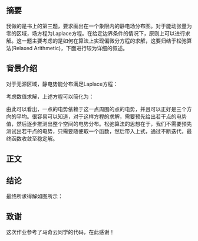 ## 摘要
我做的是书上的第三题，要求画出在一个象限内的静电场分布图。对于能动张量为零的区域，场方程为Laplace方程。在给定边界条件的情况下，原则上可以进行求解。这一题主要考虑的是如何在算法上实现偏微分方程的求解，这要归结于松弛算法(Relaxed Arithmetic)，下面进行较为详细的叙述。

## 背景介绍
对于无源区域，静电势能分布满足Laplace方程：

考虑数值求解，上述方程可以简化为：

由此可以看出，一点的电势依赖于这一点周围的点的电势，并且可以正好是三个方向的平均。很容易可以知道，对于这样方程的求解，需要预先给出若干点的电势值，然后逐步推测出整个空间的电势分布。松弛算法的思想在于，我们不需要预先测试出若干点的电势，只需要随便取一个函数，然后带入上式，通过不断迭代，最终函数收敛至稳定解。

## 正文

## 结论
最终所求得解如图所示：

## 致谢
这次作业参考了马奇云同学的代码，在此感谢！

